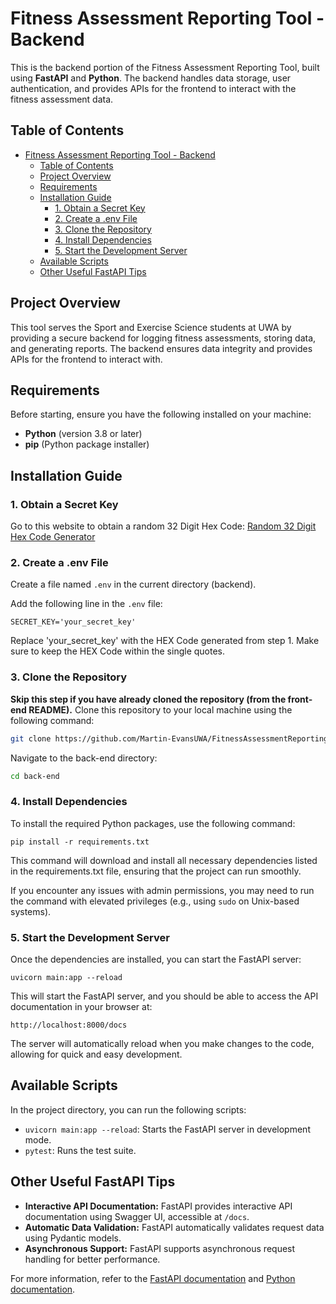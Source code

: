 # Fitness Assessment Reporting Tool - Backend

This is the backend portion of the Fitness Assessment Reporting Tool, built using **FastAPI** and **Python**. The backend handles data storage, user authentication, and provides APIs for the frontend to interact with the fitness assessment data.

## Table of Contents

-   [Fitness Assessment Reporting Tool - Backend](#fitness-assessment-reporting-tool---backend)
    -   [Table of Contents](#table-of-contents)
    -   [Project Overview](#project-overview)
    -   [Requirements](#requirements)
    -   [Installation Guide](#installation-guide)
        -   [1. Obtain a Secret Key](#1-obtain-a-secret-key)
        -   [2. Create a .env File](#2-create-a-env-file)
        -   [3. Clone the Repository](#3-clone-the-repository)
        -   [4. Install Dependencies](#4-install-dependencies)
        -   [5. Start the Development Server](#5-start-the-development-server)
    -   [Available Scripts](#available-scripts)
    -   [Other Useful FastAPI Tips](#other-useful-fastapi-tips)

## Project Overview

This tool serves the Sport and Exercise Science students at UWA by providing a secure backend for logging fitness assessments, storing data, and generating reports. The backend ensures data integrity and provides APIs for the frontend to interact with.

## Requirements

Before starting, ensure you have the following installed on your machine:

-   **Python** (version 3.8 or later)
-   **pip** (Python package installer)

## Installation Guide

### 1. Obtain a Secret Key

Go to this website to obtain a random 32 Digit Hex Code:
[Random 32 Digit Hex Code Generator](https://numbergenerator.org/random-32-digit-hex-codes-generator)

### 2. Create a .env File

Create a file named `.env` in the current directory (backend).

Add the following line in the `.env` file:

```
SECRET_KEY='your_secret_key'
```

Replace 'your_secret_key' with the HEX Code generated from step 1. Make sure to keep the HEX Code within the single quotes.

### 3. Clone the Repository

**Skip this step if you have already cloned the repository (from the front-end README).**
Clone this repository to your local machine using the following command:

```bash
git clone https://github.com/Martin-EvansUWA/FitnessAssessmentReportingTool.git
```

Navigate to the back-end directory:

```bash
cd back-end
```

### 4. Install Dependencies

To install the required Python packages, use the following command:

```
pip install -r requirements.txt
```

This command will download and install all necessary dependencies listed in the requirements.txt file, ensuring that the project can run smoothly.

If you encounter any issues with admin permissions, you may need to run the command with elevated privileges (e.g., using `sudo` on Unix-based systems).

### 5. Start the Development Server

Once the dependencies are installed, you can start the FastAPI server:

```
uvicorn main:app --reload
```

This will start the FastAPI server, and you should be able to access the API documentation in your browser at:

```
http://localhost:8000/docs
```

The server will automatically reload when you make changes to the code, allowing for quick and easy development.

## Available Scripts

In the project directory, you can run the following scripts:

-   `uvicorn main:app --reload`: Starts the FastAPI server in development mode.
-   `pytest`: Runs the test suite.

## Other Useful FastAPI Tips

-   **Interactive API Documentation:** FastAPI provides interactive API documentation using Swagger UI, accessible at `/docs`.
-   **Automatic Data Validation:** FastAPI automatically validates request data using Pydantic models.
-   **Asynchronous Support:** FastAPI supports asynchronous request handling for better performance.

For more information, refer to the [FastAPI documentation](https://fastapi.tiangolo.com/) and [Python documentation](https://docs.python.org/3/).
